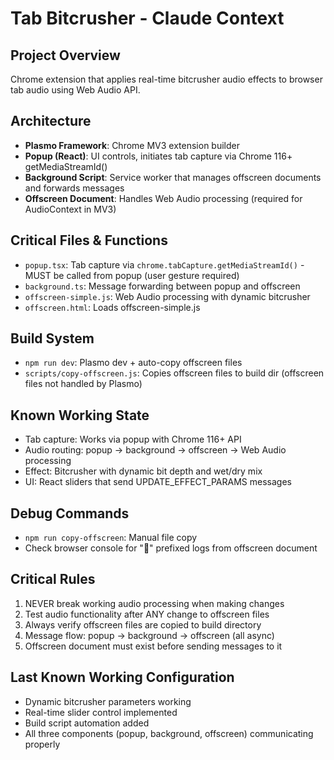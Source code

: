 # Tab Bitcrusher - Claude Context

## Project Overview
Chrome extension that applies real-time bitcrusher audio effects to browser tab audio using Web Audio API.

## Architecture
- **Plasmo Framework**: Chrome MV3 extension builder
- **Popup (React)**: UI controls, initiates tab capture via Chrome 116+ getMediaStreamId()
- **Background Script**: Service worker that manages offscreen documents and forwards messages
- **Offscreen Document**: Handles Web Audio processing (required for AudioContext in MV3)

## Critical Files & Functions
- `popup.tsx`: Tab capture via `chrome.tabCapture.getMediaStreamId()` - MUST be called from popup (user gesture required)
- `background.ts`: Message forwarding between popup and offscreen
- `offscreen-simple.js`: Web Audio processing with dynamic bitcrusher
- `offscreen.html`: Loads offscreen-simple.js

## Build System
- `npm run dev`: Plasmo dev + auto-copy offscreen files
- `scripts/copy-offscreen.js`: Copies offscreen files to build dir (offscreen files not handled by Plasmo)

## Known Working State
- Tab capture: Works via popup with Chrome 116+ API
- Audio routing: popup → background → offscreen → Web Audio processing
- Effect: Bitcrusher with dynamic bit depth and wet/dry mix
- UI: React sliders that send UPDATE_EFFECT_PARAMS messages

## Debug Commands
- `npm run copy-offscreen`: Manual file copy
- Check browser console for "🎵" prefixed logs from offscreen document

## Critical Rules
1. NEVER break working audio processing when making changes
2. Test audio functionality after ANY change to offscreen files
3. Always verify offscreen files are copied to build directory
4. Message flow: popup → background → offscreen (all async)
5. Offscreen document must exist before sending messages to it

## Last Known Working Configuration
- Dynamic bitcrusher parameters working
- Real-time slider control implemented
- Build script automation added
- All three components (popup, background, offscreen) communicating properly